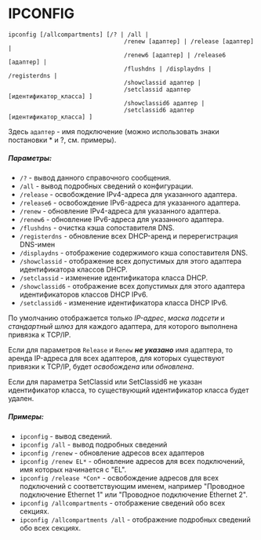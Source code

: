 # IPCONFIG



```
ipconfig [/allcompartments] [/? | /all |
                                 /renew [адаптер] | /release [адаптер] |
                                 /renew6 [адаптер] | /release6 [адаптер] |
                                 /flushdns | /displaydns | /registerdns |
                                 /showclassid адаптер |
                                 /setclassid адаптер [идентификатор_класса] ]
                                 /showclassid6 адаптер |
                                 /setclassid6 адаптер [идентификатор_класса] ]
  ```
                              
 Здесь  ```адаптер```  - имя подключение (можно использовать знаки постановки * и ?, см. примеры).
 
 ##### Параметры:
 * ```/?``` - вывод данного справочного сообщения.
*  ```/all``` - вывод подробных сведений о конфигурации.
*  ```/release``` - освобождение IPv4-адреса для указанного адаптера.
 * ```/release6``` - освобождение IPv6-адреса для указанного адаптера.
 * ```/renew``` - обновление IPv4-адреса для указанного адаптера.
 * ```/renew6``` - обновление IPv6-адреса для указанного адаптера.
 * ```/flushdns``` - очистка кэша сопоставителя DNS.
 * ```/registerdns``` - обновление всех DHCP-аренд и перерегистрация DNS-имен
 * ```/displaydns``` - отображение содержимого кэша сопоставителя DNS.
 * ```/showclassid``` - отображение всех допустимых для этого адаптера идентификатора классов DHCP.
 * ```/setclassid``` - изменение идентификатора класса DHCP.
 * ```/showclassid6``` - отображение всех допустимых для этого адаптера идентификаторов классов DHCP IPv6.                        
 * ```/setclassid6``` - изменение идентификатора класса DHCP IPv6.         

По умолчанию отображается только *IP-адрес*, *маска подсети* и *стандартный шлюз* для каждого адаптера, для которого выполнена привязка к TCP/IP.

Если для параметров ```Release``` и ```Renew``` ***не указано*** имя адаптера, то аренда
IP-адреса для всех адаптеров, для которых существуют привязки к TCP/IP,
будет *освобождена* или *обновлена*.

Если для параметра SetClassid или SetClassid6 не указан идентификатор класса,
то существующий идентификатор класса будет удален.

##### Примеры:
   * ```ipconfig```                       - вывод  сведений.
   * ```ipconfig /all```                   - вывод подробных сведений
   * ```ipconfig /renew```                 - обновление адресов всех адаптеров
   * ```ipconfig /renew EL*```             - обновление адресов для всех подключений, имя которых начинается с "EL".                                                     
   * ```ipconfig /release *Con*```        - освобождение адресов для всех подключений с соответствующим именем, например "Проводное подключение   Ethernet 1" или "Проводное подключение Ethernet 2".         
   * ```ipconfig /allcompartments```       - отображение сведений обо всех секциях. 
   * ```ipconfig /allcompartments /all``` - отображение подробных сведений обо всех секциях. 


